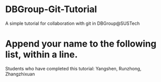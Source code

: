 # DBGroup-Git-Tutorial
A simple tutorial for collaboration with git in DBGroup@SUSTech

# Append your name to the following list, within a line.

Students who have completed this tutorial: Yangshen, Runzhong, Zhangzhixuan
